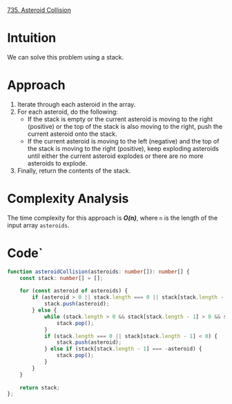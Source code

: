 [735. Asteroid Collision](https://leetcode.com/problems/asteroid-collision/)

# Intuition
We can solve this problem using a stack. 

# Approach
1. Iterate through each asteroid in the array.
2. For each asteroid, do the following:
   - If the stack is empty or the current asteroid is moving to the right (positive) or the top of the stack is also moving to the right, push the current asteroid onto the stack.
   - If the current asteroid is moving to the left (negative) and the top of the stack is moving to the right (positive), keep exploding asteroids until either the current asteroid explodes or there are no more asteroids to explode.
3. Finally, return the contents of the stack.

# Complexity Analysis
The time complexity for this approach is ***O(n)***, where `n` is the length of the input array `asteroids`.

# Code`
```typescript
function asteroidCollision(asteroids: number[]): number[] {
    const stack: number[] = [];
    
    for (const asteroid of asteroids) {
        if (asteroid > 0 || stack.length === 0 || stack[stack.length - 1] < 0) {
            stack.push(asteroid);
        } else {
            while (stack.length > 0 && stack[stack.length - 1] > 0 && stack[stack.length - 1] < -asteroid) {
                stack.pop();
            }
            if (stack.length === 0 || stack[stack.length - 1] < 0) {
                stack.push(asteroid);
            } else if (stack[stack.length - 1] === -asteroid) {
                stack.pop();
            }
        }
    }
    
    return stack;
};

```
